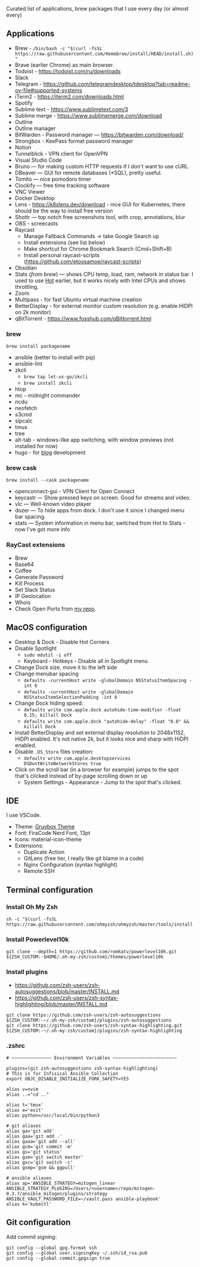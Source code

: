 Curated list of applications, brew packages that I use every day (or almost every)

## Applications

- Brew - `/bin/bash -c "$(curl -fsSL https://raw.githubusercontent.com/Homebrew/install/HEAD/install.sh)"`
- Brave (earlier Chrome) as main browser.
- Todoist - https://todoist.com/ru/downloads
- Slack
- Telegram - https://github.com/telegramdesktop/tdesktop?tab=readme-ov-file#supported-systems
- iTerm2 - https://iterm2.com/downloads.html
- Spotify
- Sublime text - https://www.sublimetext.com/3
- Sublime merge - https://www.sublimemerge.com/download
- Outline
- Outline manager
- BitWarden - Password manager — https://bitwarden.com/download/
- Strongbox - KeePass format password manager
- Notion
- Tunnelblick - VPN client for OpenVPN
- Visual Studio Code
- Bruno — for making custom HTTP requests if I don't want to use cURL.
- DBeaver — GUI for remote databases (*SQL), pretty useful.
- Tomito — nice pomodoro timer
- Clockify — free time tracking software
- VNC Viewer
- Docker Desktop
- Lens - https://k8slens.dev/download - nice GUI for Kubernetes, there should be the way to install free version
- Shottr — top notch free screenshots tool, with crop, annotations, blur
- OBS - screecasts
- Raycast
  - Manage Fallback Commands -> take Google Search up
  - Install extensions (see list below)
  - Make shortcut for Chrome Bookmark Search (Cmd+Shift+B)
  - Install personal raycast-scripts (https://github.com/etoosamoe/raycast-scripts)
- Obsidian
- Stats (*from brew*) — shows CPU temp, load, ram, network in status bar. I used to use [Hot](https://github.com/macmade/Hot) earlier, but it works nicely with Intel CPUs and shows throttling.
- Zoom
- Multipass - for fast Ubuntu virtual machine creation
- BetterDisplay - for external monitor custom resolution (e.g. enable HiDPI on 2k monitor)
- qBitTorrent - https://www.fosshub.com/qBittorrent.html

### brew

```brew install packagename```

- ansible (better to install with pip)
- ansible-lint
- zkcli
  - `brew tap let-us-go/zkcli`
  - `brew install zkcli`
- htop
- mc - midnight commander
- ncdu
- neofetch
- s3cmd
- sipcalc
- tmux
- tree
- alt-tab - windows-like app switching, with window previews (not installed for now)
- hugo - for [blog](https://etogeek.dev) development

### brew cask

```brew install --cask packagename```

- openconnect-gui - VPN Client for Open Connect
- keycastr — Show pressed keys on screen. Good for streams and video.
- vlc — Well-known video player
- dozer — To hide apps from dock. I don't use it since I changed menu bar spacing.
- stats — System information in menu bar, switched from Hot to Stats - now I've got more info

### RayCast extensions
- Brew
- Base64
- Coffee
- Generate Password
- Kill Process
- Set Slack Status
- IP Geolocation
- Whois
- Check Open Ports from [my repo](https://github.com/etoosamoe/raycast-scripts).


## MacOS configuration

- Desktop & Dock - Disable Hot Corners
- Disable Spotlight
  - `sudo mdutil -i off`
  - Keyboard - Hotkeys - Disable all in Spotlight menu
- Change Dock size, move it to the left side
- Change menubar spacing
  - `defaults -currentHost write -globalDomain NSStatusItemSpacing -int 6`
  - `defaults -currentHost write -globalDomain NSStatusItemSelectionPadding -int 6`
- Change Dock hiding speed:
  - `defaults write com.apple.dock autohide-time-modifier -float 0.15; killall Dock`
  - `defaults write com.apple.dock "autohide-delay" -float "0.0" && killall Dock`
- Install BetterDisplay and set external display resolution to 2048x1152, HiDPI enabled. It's not native 2k, but it looks nice and sharp with HiDPI enabled.
- Disable `.DS_Store` files creation:
  - `defaults write com.apple.desktopservices DSDontWriteNetworkStores true`
- Click on the scroll bar (in a browser for example) jumps to the spot that's clicked instead of by-page scrolling down or up
  - System Settings - Appearance - Jump to the spot that's clicked.

## IDE

I use VSCode.

- Theme: [Gruvbox Theme](https://marketplace.visualstudio.com/items?itemName=jdinhlife.gruvbox)
- Font: FiraCode Nerd Font, 13pt
- Icons: material-icon-theme
- Extensions:
  - Duplicate Action
  - GitLens (free tier, I really like git blame in a code)
  - Nginx Configuration (syntax highlight)
  - Remote SSH

## Terminal configuration

### Install Oh My Zsh
```
sh -c "$(curl -fsSL https://raw.githubusercontent.com/ohmyzsh/ohmyzsh/master/tools/install.sh)"
```

### Install Powerlevel10k
```
git clone --depth=1 https://github.com/romkatv/powerlevel10k.git ${ZSH_CUSTOM:-$HOME/.oh-my-zsh/custom}/themes/powerlevel10k
```

### Install plugins
- https://github.com/zsh-users/zsh-autosuggestions/blob/master/INSTALL.md
- https://github.com/zsh-users/zsh-syntax-highlighting/blob/master/INSTALL.md

```
git clone https://github.com/zsh-users/zsh-autosuggestions ${ZSH_CUSTOM:-~/.oh-my-zsh/custom}/plugins/zsh-autosuggestions
git clone https://github.com/zsh-users/zsh-syntax-highlighting.git ${ZSH_CUSTOM:-~/.oh-my-zsh/custom}/plugins/zsh-syntax-highlighting
```

### .zshrc
```
# ~~~~~~~~~~~~~~~ Environment Variables ~~~~~~~~~~~~~~~~~~~~~~~~

plugins=(git zsh-autosuggestions zsh-syntax-highlighting)
# This is for Infisical Ansible Collection
export OBJC_DISABLE_INITIALIZE_FORK_SAFETY=YES

alias v=nvim
alias ..="cd .."

alias t='tmux'
alias e='exit'
alias python=/usr/local/bin/python3

# git aliases
alias ga='git add'
alias gaa='git add .'
alias gaaa='git add --all'
alias gcm='git commit -m'
alias gs='git status'
alias gsm='git switch master'
alias gsc='git switch -c'
alias gsmp='gsm && ggpull'

# ansible aliases
alias ap='ANSIBLE_STRATEGY=mitogen_linear ANSIBLE_STRATEGY_PLUGINS=/Users/<username>/repo/mitogen-0.3.7/ansible_mitogen/plugins/strategy ANSIBLE_VAULT_PASSWORD_FILE=~/vault.pass ansible-playbook'
alias k='kubectl'
```

## Git configuration

Add commit signing:
```
git config --global gpg.format ssh
git config --global user.signingKey ~/.ssh/id_rsa.pub
git config --global commit.gpgsign true
```